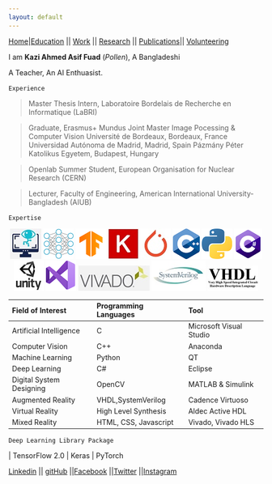 ```yaml
---
layout: default
---
```


[Home](./)|[Education](./education.html) || [Work](./experience.html) || [Research](./projects.html) || [Publications](./publications.html)|| [Volunteering](./volunteering.html)

I am **Kazi Ahmed Asif Fuad** (_Pollen_), A Bangladeshi

A Teacher, An AI Enthuasist. 

```
Experience
```
> Master Thesis Intern, Laboratoire Bordelais de Recherche en Informatique (LaBRI)

> Graduate, Erasmus+ Mundus Joint Master Image Pocessing & Computer Vision 
> Université de Bordeaux, Bordeaux, France 
Universidad Autónoma de Madrid, Madrid, Spain
Pázmány Péter Katolikus Egyetem, Budapest, Hungary

> Openlab Summer Student, European Organisation for Nuclear Research (CERN) 

> Lecturer, Faculty of Engineering, American International University-Bangladesh (AIUB)

```
Expertise
```

<center>
<img src="/assets/img/cv.jpg" alt="Computer Vision">
<img src="/assets/img/DL.jpg" alt="Deep Learning"> <img src="/assets/img/tf.png" alt="TensorFlow"> <img src="/assets/img/keras.jpg" alt="Keras"> 
<img src="/assets/img/pytorch.jpg" alt="PyTorch"> <img src="/assets/img/C++.png" alt="C++"> 
<img src="/assets/img/python.png" alt="Python"> <img src="/assets/img/Cs.png" alt="C#">
<img src="/assets/img/unity3d.jpg" alt="Unity 3D"> <img src="/assets/img/vs.png" alt="Visual Studio">
<img src="/assets/img/vivado.jpg" alt="Vivado HLS"> <img src="/assets/img/sv.jpg" alt="SystemVerilog">
<img src="/assets/img/vhdl.jpg" alt="VHDL">
</center>


| Field of Interest       | Programming Languages | Tool |
|:-------------|:------------------|:------|
| Artificial Intelligence           | C | Microsoft Visual Studio  |
| Computer Vision | C++   | Anaconda  |
| Machine Learning           | Python      | QT   |
| Deep Learning          | C# | Eclipse  |
| Digital System Designing| OpenCV| MATLAB & Simulink |
| Augmented Reality| VHDL,SystemVerilog| Cadence Virtuoso |
| Virtual Reality| High Level Synthesis| Aldec Active HDL |
| Mixed Reality| HTML, CSS, Javascript| Vivado, Vivado HLS|

```
Deep Learning Library Package
```

| TensorFlow 2.0 | Keras |  PyTorch

[Linkedin](https://www.linkedin.com/in/asif-fuad/) || [gitHub](https://github.com/asifahmedfuad/) ||[Facebook](https://www.facebook.com/pollenaif) ||[Twitter](https://www.twitter.com/pollenaif) ||[Instagram](https://www.instagram.com/pollenaif)


